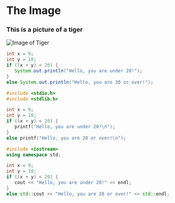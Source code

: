 # The Image

### This is a picture of a tiger
![Image of Tiger](https://upload.wikimedia.org/wikipedia/commons/thumb/b/b9/P.t.altaica_Tomak_Male.jpg/800px-P.t.altaica_Tomak_Male.jpg)

``` Java
int x = 9;
int y = 10;
if ((x + y) < 20) {
   System.out.println("Hello, you are under 20!");
}
else System.out.println("Hello, you are 20 or over!");

```

``` C
#include <stdio.h>
#include <stdlib.h>

int x = 9;
int y = 10;
if ((x + y) < 20) {
   printf("Hello, you are under 20!\n");
}
else printf("Hello, you are 20 or over!\n");
```


``` C++
#include <iostream>
using namespace std;

int x = 9;
int y = 10;
if ((x + y) < 20) {
   cout << "Hello, you are under 20!" << endl;
}
else std::cout << "Hello, you are 20 or over!" << std::endl;
```
